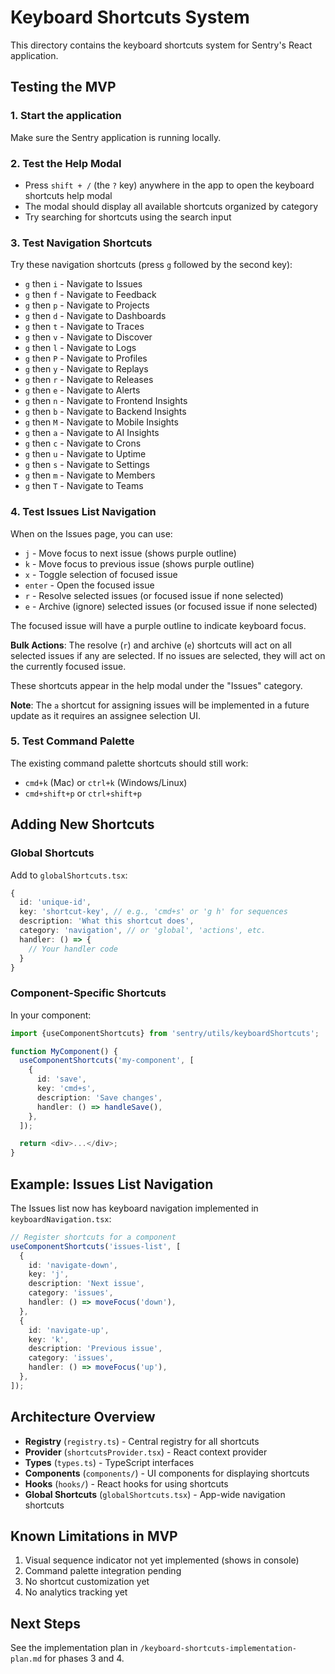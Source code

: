 # Keyboard Shortcuts System

This directory contains the keyboard shortcuts system for Sentry's React application.

## Testing the MVP

### 1. Start the application

Make sure the Sentry application is running locally.

### 2. Test the Help Modal

- Press `shift + /` (the `?` key) anywhere in the app to open the keyboard shortcuts help modal
- The modal should display all available shortcuts organized by category
- Try searching for shortcuts using the search input

### 3. Test Navigation Shortcuts

Try these navigation shortcuts (press `g` followed by the second key):

- `g` then `i` - Navigate to Issues
- `g` then `f` - Navigate to Feedback
- `g` then `p` - Navigate to Projects
- `g` then `d` - Navigate to Dashboards
- `g` then `t` - Navigate to Traces
- `g` then `v` - Navigate to Discover
- `g` then `l` - Navigate to Logs
- `g` then `P` - Navigate to Profiles
- `g` then `y` - Navigate to Replays
- `g` then `r` - Navigate to Releases
- `g` then `e` - Navigate to Alerts
- `g` then `n` - Navigate to Frontend Insights
- `g` then `b` - Navigate to Backend Insights
- `g` then `M` - Navigate to Mobile Insights
- `g` then `a` - Navigate to AI Insights
- `g` then `c` - Navigate to Crons
- `g` then `u` - Navigate to Uptime
- `g` then `s` - Navigate to Settings
- `g` then `m` - Navigate to Members
- `g` then `T` - Navigate to Teams

### 4. Test Issues List Navigation

When on the Issues page, you can use:

- `j` - Move focus to next issue (shows purple outline)
- `k` - Move focus to previous issue (shows purple outline)
- `x` - Toggle selection of focused issue
- `enter` - Open the focused issue
- `r` - Resolve selected issues (or focused issue if none selected)
- `e` - Archive (ignore) selected issues (or focused issue if none selected)

The focused issue will have a purple outline to indicate keyboard focus.

**Bulk Actions**: The resolve (`r`) and archive (`e`) shortcuts will act on all selected issues if any are selected. If no issues are selected, they will act on the currently focused issue.

These shortcuts appear in the help modal under the "Issues" category.

**Note**: The `a` shortcut for assigning issues will be implemented in a future update as it requires an assignee selection UI.

### 5. Test Command Palette

The existing command palette shortcuts should still work:

- `cmd+k` (Mac) or `ctrl+k` (Windows/Linux)
- `cmd+shift+p` or `ctrl+shift+p`

## Adding New Shortcuts

### Global Shortcuts

Add to `globalShortcuts.tsx`:

```typescript
{
  id: 'unique-id',
  key: 'shortcut-key', // e.g., 'cmd+s' or 'g h' for sequences
  description: 'What this shortcut does',
  category: 'navigation', // or 'global', 'actions', etc.
  handler: () => {
    // Your handler code
  }
}
```

### Component-Specific Shortcuts

In your component:

```typescript
import {useComponentShortcuts} from 'sentry/utils/keyboardShortcuts';

function MyComponent() {
  useComponentShortcuts('my-component', [
    {
      id: 'save',
      key: 'cmd+s',
      description: 'Save changes',
      handler: () => handleSave(),
    },
  ]);

  return <div>...</div>;
}
```

## Example: Issues List Navigation

The Issues list now has keyboard navigation implemented in `keyboardNavigation.tsx`:

```typescript
// Register shortcuts for a component
useComponentShortcuts('issues-list', [
  {
    id: 'navigate-down',
    key: 'j',
    description: 'Next issue',
    category: 'issues',
    handler: () => moveFocus('down'),
  },
  {
    id: 'navigate-up',
    key: 'k',
    description: 'Previous issue',
    category: 'issues',
    handler: () => moveFocus('up'),
  },
]);
```

## Architecture Overview

- **Registry** (`registry.ts`) - Central registry for all shortcuts
- **Provider** (`shortcutsProvider.tsx`) - React context provider
- **Types** (`types.ts`) - TypeScript interfaces
- **Components** (`components/`) - UI components for displaying shortcuts
- **Hooks** (`hooks/`) - React hooks for using shortcuts
- **Global Shortcuts** (`globalShortcuts.tsx`) - App-wide navigation shortcuts

## Known Limitations in MVP

1. Visual sequence indicator not yet implemented (shows in console)
2. Command palette integration pending
3. No shortcut customization yet
4. No analytics tracking yet

## Next Steps

See the implementation plan in `/keyboard-shortcuts-implementation-plan.md` for phases 3 and 4.

